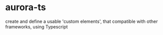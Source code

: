 # aurora-ts
create and define a usable 'custom elements', that compatible with other frameworks, using Typescript 
